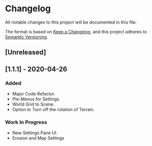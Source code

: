 # Changelog
All notable changes to this project will be documented in this file.

The format is based on [Keep a Changelog](https://keepachangelog.com/en/1.0.0/),
and this project adheres to [Semantic Versioning](https://semver.org/spec/v2.0.0.html).

## [Unreleased]

## [1.1.1] - 2020-04-26
### Added
- Major Code Refactor.
- Pie-Menus for Settings.
- World Grid to Scene.
- Option to Turn off the rotation of Terrain.

### Work In Progress
- New Settings Pane UI.
- Erosion and Map Settings




